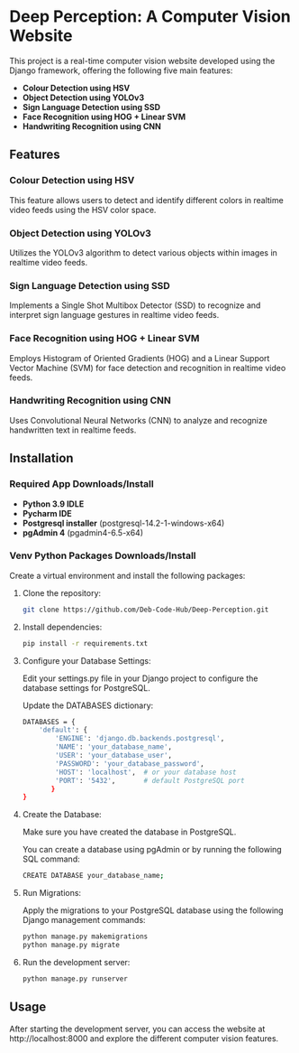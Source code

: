 # Deep Perception: A Computer Vision Website

This project is a real-time computer vision website developed using the Django framework, offering the following five main features:

- **Colour Detection using HSV**
- **Object Detection using YOLOv3**
- **Sign Language Detection using SSD**
- **Face Recognition using HOG + Linear SVM**
- **Handwriting Recognition using CNN**

## Features

### Colour Detection using HSV
This feature allows users to detect and identify different colors in realtime video feeds using the HSV color space.

### Object Detection using YOLOv3
Utilizes the YOLOv3 algorithm to detect various objects within images in realtime video feeds.

### Sign Language Detection using SSD
Implements a Single Shot Multibox Detector (SSD) to recognize and interpret sign language gestures in realtime video feeds.

### Face Recognition using HOG + Linear SVM
Employs Histogram of Oriented Gradients (HOG) and a Linear Support Vector Machine (SVM) for face detection and recognition in realtime video feeds.

### Handwriting Recognition using CNN
Uses Convolutional Neural Networks (CNN) to analyze and recognize handwritten text in realtime feeds.

## Installation

### Required App Downloads/Install
- **Python 3.9 IDLE**
- **Pycharm IDE**
- **Postgresql installer** (postgresql-14.2-1-windows-x64)
- **pgAdmin 4** (pgadmin4-6.5-x64)

### Venv Python Packages Downloads/Install

Create a virtual environment and install the following packages:

1. Clone the repository:
   ```sh
   git clone https://github.com/Deb-Code-Hub/Deep-Perception.git
   
2. Install dependencies:
   ```sh
   pip install -r requirements.txt

3. Configure your Database Settings:
   
   Edit your settings.py file in your Django project to configure the database settings for PostgreSQL.
   
   Update the DATABASES dictionary:
   
   ```sh
   DATABASES = {
       'default': {
           'ENGINE': 'django.db.backends.postgresql',
           'NAME': 'your_database_name',
           'USER': 'your_database_user',
           'PASSWORD': 'your_database_password',
           'HOST': 'localhost',  # or your database host
           'PORT': '5432',       # default PostgreSQL port
          }
   }

5. Create the Database:
   
   Make sure you have created the database in PostgreSQL.

   You can create a database using pgAdmin or by running the following SQL command:
   
   ````sh
   CREATE DATABASE your_database_name;

7. Run Migrations:

   Apply the migrations to your PostgreSQL database using the following Django management commands:
   
   ```sh
   python manage.py makemigrations
   python manage.py migrate

8. Run the development server:
   ```sh
   python manage.py runserver

## Usage

After starting the development server, you can access the website at http://localhost:8000 and explore the different computer vision features.
   
